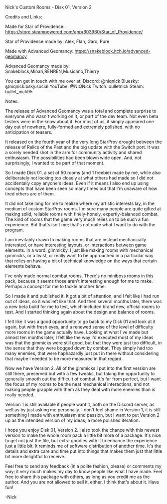 Nick's Custom Rooms - Disk 01, Version 2

Credits and Links:

Made for Star of Providence:
https://store.steampowered.com/app/603960/Star_of_Providence/

Star of Providence made by:
Alex, Flan, Garo, Pure

Made with Advanced Geomancy:
https://snakeblock.itch.io/advanced-geomancy

Advanced Geomancy made by:
Snakeblock,Minari,RENREN,Musicano,Thierry

You can get in touch with me over at:
    Discord: @niqnick
    Bluesky: @niqnick.bsky.social
    YouTube: @NIQNick
    Twitch:   bulletnick
    Steam:    bullet_nick95

Notes:

The release of Advanced Geomancy was a total
and complete surprise to everyone who wasn't
working on it, or part of the dev team. Not
even beta testers were in the know about it.
For most of us, it simply appeared one day
out of nowhere, fully-formed and extremely
polished, with no anticipation or teasers.

It released on the fourth year of the very
long StarProv drought between the release of
Relics of the Past and the big update with
the Switch port. It was a sorely needed shot
in the arm for community activity and shared
enthusiasm. The possibilities had been blown
wide open. And, not surprisingly, I wanted
to be part of that moment.

So I made Disk 01, a set of 50 rooms (and 1
freebie) made by me, while also deliberately
not looking too closely at what others had
made so I did not accidentally copy anyone's
ideas. Even if it means I also end up using
concepts that have been seen so many times
but that I'm unaware of how tired others are
of them.

It did not take long for me to realize where
my artistic interests lay, in the medium of
custom StarProv rooms. I'm sure many people
are quite gifted at making solid, reliable
rooms with finely-honely, expertly-balanced
combat. The kind of rooms that the game very
much relies on to be such a fun experience.
But that's isn't me; that's not quite what I
want to do with the program.

I am inevitably drawn to making rooms that
are instead mechanically interested, or have
interesting layouts, or interactions between
game elements. In a word, gimmicky. I just
like making rooms with mechanical gimmicks,
or a twist, or really want to be approached
in a particular way that relies on having a
bit of technical knowledge on the ways that
certain elements behave.

I've only made normal combat rooms. There's
no miniboss rooms in this pack, because it
seems those aren't interesting enough for me
to make. Perhaps a concept for me to tackle
another time.

So I made it and published it. It got a bit
of attention, and I felt like I had run out
of ideas, so it was left like that. And then
several months later, there was a new beta
build for me to test, which included brand
new, official rooms to test. And I started
thinking again about the design and balance
of rooms.

I felt like it was a good opportunity to go
back to my Disk 01 and look at it again, but
with fresh eyes, and a renewed sense of the
level of difficulty more rooms in the game
actually have. Looking at what I've made but
almost ten months later, I felt like the way
I'd executed most of my ideas was that the
gimmicks were still good, but that they were
just too difficult, in the sense that they
were bogged down by combat. They simply had
too many enemies, that were haphazardly just
put in there without considering that maybe
I needed to be more measured in that regard.

Now we have Version 2. All of the gimmicks I
put into the first version are still there,
preserved but with a few tweaks, but taking
the opportunity to generally smooth out the
difficult of combat. It's far from perfect,
but I want the focus of my rooms to be the
neat mechanical interactions, and not making
people grapple with them as they deal with
more enemies than is really needed.

Version 1 is still available if people want
it, both on the Discord server, as well as
by just asking me personally. I don't feel
shame in Version 1, it is still something I
made with enthusiasm and passion, but I want
to put Version 2 up as the intended version
of my ideas; a more polished iteration.

I hope you enjoy Disk 01, Version 2. I also
took the chance with this newest version to
make the whole room pack a little bit more
of a package. It's nice to get not just the
file, but extra goodies with it to enhance
the experience just a little bit. It reminds
me of software distribution of another time.
It's the details and extra care and time put
into things that makes them just that little
bit more delightful to receive.

Feel free to send any feedback (in a polite
fashion, please) or comments my way; it very
much makes my day to know people like what
I have made. Feel free to share this package
with others, as long as you credit me as the
author. And you are not allowed to sell it,
either. I think that's about it. Have fun!

-Nick

